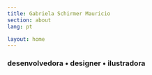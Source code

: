 ```yaml
---
title: Gabriela Schirmer Mauricio
section: about
lang: pt

layout: home
---
```


<div class="gsm-about">
  <h3>
    desenvolvedora • designer • ilustradora
  </h3>
</div>